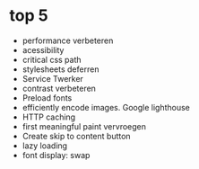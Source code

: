 # top 5
- performance verbeteren
- acessibility
- critical css path
- stylesheets deferren
- Service Twerker
- contrast verbeteren
- Preload fonts
- efficiently encode images. Google lighthouse
- HTTP caching
- first meaningful paint vervroegen
- Create skip to content button
- lazy loading
- font display: swap
